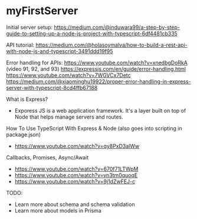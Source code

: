 # myFirstServer

Initial server setup:
https://medium.com/@induwara99/a-step-by-step-guide-to-setting-up-a-node-js-project-with-typescript-6df4481cb335


API tutorial:
https://medium.com/@holasoymalva/how-to-build-a-rest-api-with-node-js-and-typescript-3491ddd19f95


Error handling for APIs: 
https://www.youtube.com/watch?v=xnedbgDoRkA (video 91, 92, and 93)
https://expressjs.com/en/guide/error-handling.html
https://www.youtube.com/watch?v=7WGVCx7Detc
https://medium.com/@xiaominghu19922/proper-error-handling-in-express-server-with-typescript-8cd4ffb67188

What is Express?
- Exporess JS is a web application framework. It's a layer built on top of Node that helps manage servers and routes.

How To Use TypeScript With Express & Node (also goes into scripting in package.json)
- https://www.youtube.com/watch?v=qy8PxD3alWw

Callbacks, Promises, Async/Await
- https://www.youtube.com/watch?v=670f71LTWpM
- https://www.youtube.com/watch?v=vn3tm0quoqE
- https://www.youtube.com/watch?v=9j1dZwFEJ-c


TODO:
- Learn more about schema and schema validation
- Learn more about models in Prisma
